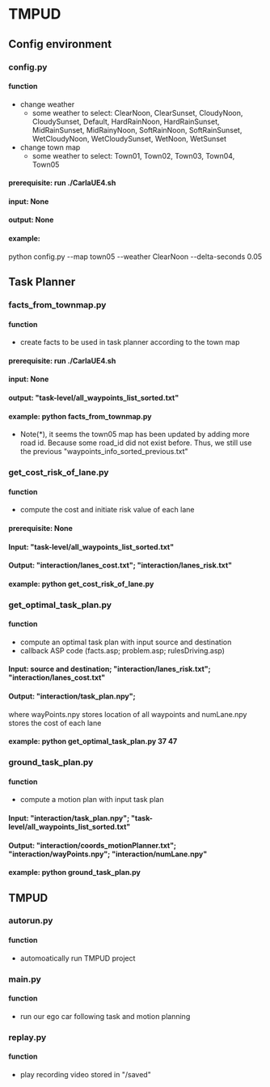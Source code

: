 # TMPUD

## Config environment 
### config.py
#### function
* change weather
  * some weather to select: ClearNoon, ClearSunset, CloudyNoon, CloudySunset, Default,
        HardRainNoon, HardRainSunset, MidRainSunset, MidRainyNoon,
        SoftRainNoon, SoftRainSunset, WetCloudyNoon, WetCloudySunset,
        WetNoon, WetSunset
* change town map
  * some weather to select: Town01, Town02, Town03, Town04, Town05
#### prerequisite: run ./CarlaUE4.sh
#### input: None
#### output: None
#### example:
python config.py --map town05 --weather ClearNoon --delta-seconds 0.05

## Task Planner
### facts_from_townmap.py
#### function
* create facts to be used in task planner according to the town map
#### prerequisite: run ./CarlaUE4.sh
#### input: None
#### output: "task-level/all_waypoints_list_sorted.txt"
#### example: python facts_from_townmap.py
* Note(*), it seems the town05 map has been updated by adding more road id. Because some road_id did not exist before.
  Thus, we still use the previous "waypoints_info_sorted_previous.txt"

### get_cost_risk_of_lane.py
#### function
* compute the cost and initiate risk value of each lane
#### prerequisite: None
#### Input: "task-level/all_waypoints_list_sorted.txt"
#### Output: "interaction/lanes_cost.txt"; "interaction/lanes_risk.txt"
#### example: python get_cost_risk_of_lane.py

### get_optimal_task_plan.py
#### function
* compute an optimal task plan with input source and destination
* callback ASP code (facts.asp; problem.asp; rulesDriving.asp)
#### Input: source and destination; "interaction/lanes_risk.txt"; "interaction/lanes_cost.txt"
#### Output: "interaction/task_plan.npy";
where wayPoints.npy stores location of all waypoints and numLane.npy stores the cost of each lane
#### example: python get_optimal_task_plan.py 37 47

### ground_task_plan.py
#### function
* compute a motion plan with input task plan 
#### Input: "interaction/task_plan.npy"; "task-level/all_waypoints_list_sorted.txt"
#### Output: "interaction/coords_motionPlanner.txt"; "interaction/wayPoints.npy"; "interaction/numLane.npy"
#### example: python ground_task_plan.py

## TMPUD
### autorun.py
#### function
* automoatically run TMPUD project

### main.py
#### function
* run our ego car following task and motion planning

### replay.py
#### function
* play recording video stored in "/saved"